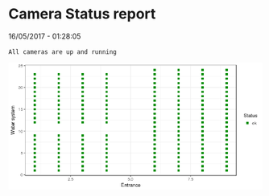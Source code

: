 Camera Status report
================
16/05/2017 - 01:28:05

    All cameras are up and running

![](camreport_files/figure-markdown_github/unnamed-chunk-2-1.png)

